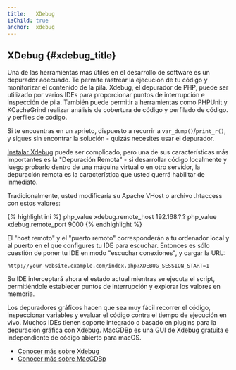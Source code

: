 ```yaml
---
title:   XDebug
isChild: true
anchor:  xdebug
---
```


## XDebug {#xdebug_title}

Una de las herramientas más útiles en el desarrollo de software es un depurador adecuado. Te permite rastrear la ejecución de
tu código y monitorizar el contenido de la pila. Xdebug, el depurador de PHP, puede ser utilizado por varios IDEs para proporcionar
puntos de interrupción e inspección de pila. También puede permitir a herramientas como PHPUnit y KCacheGrind realizar análisis
de cobertura de código y perfilado de código. y perfiles de código.

Si te encuentras en un aprieto, dispuesto a recurrir a `var_dump()`/`print_r()`, y sigues sin encontrar la solución - quizás necesites usar el depurador.

[Instalar Xdebug][xdebug-install] puede ser complicado, pero una de sus características más importantes es la "Depuración Remota" - si desarrollar código localmente y luego probarlo dentro de una máquina virtual o en otro servidor, la depuración remota es la característica que usted querrá habilitar de inmediato.

Tradicionalmente, usted modificaría su Apache VHost o archivo .htaccess con estos valores:

{% highlight ini %}
php_value xdebug.remote_host 192.168.?.?
php_value xdebug.remote_port 9000
{% endhighlight %}

El "host remoto" y el "puerto remoto" corresponderán a tu ordenador local y al puerto en el que configures tu IDE para escuchar.
Entonces es sólo cuestión de poner tu IDE en modo "escuchar conexiones", y cargar la URL:

    http://your-website.example.com/index.php?XDEBUG_SESSION_START=1

Su IDE interceptará ahora el estado actual mientras se ejecuta el script, permitiéndole establecer puntos de interrupción
y explorar los valores en memoria.

Los depuradores gráficos hacen que sea muy fácil recorrer el código, inspeccionar variables y evaluar el código contra el
tiempo de ejecución en vivo.
Muchos IDEs tienen soporte integrado o basado en plugins para la depuración gráfica con Xdebug. MacGDBp es una GUI de Xdebug gratuita e independiente de código abierto para macOS.

 * [Conocer más sobre Xdebug][xdebug-docs]
 * [Conocer más sobre MacGDBp][macgdbp-install]


[xdebug-install]: https://xdebug.org/docs/install
[xdebug-docs]: https://xdebug.org/docs/
[macgdbp-install]: https://www.bluestatic.org/software/macgdbp/
